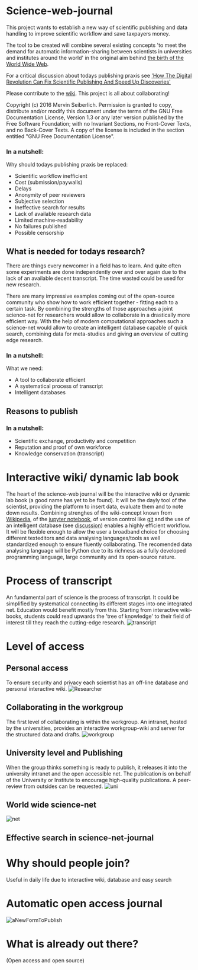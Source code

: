 ﻿# Science-web-journal
This project wants to establish a new way of scientific publishing and data handling to improve scientific workflow and save taxpayers money.

The tool to be created will combine several existing concepts 'to meet the demand for automatic information-sharing between scientists in universities and institutes around the world' in the original aim behind [the birth of the World Wide Web](http://home.cern/topics/birth-web).

For a critical discussion about todays publishing praxis see ['How The Digital Revolution Can Fix Scientific Publishing And Speed Up Discoveries'](https://techcrunch.com/2014/08/30/can-the-digital-revolution-fix-scientific-publishing-and-speed-up-discoveries/?ncid=rss)

Please contribute to the [wiki](https://github.com/LibrEars/Science-web-journal/wiki). This project is all about collaborating! 

Copyright (c)  2016  Mervin Seiberlich.
Permission is granted to copy, distribute and/or modify this document under the terms of the GNU Free Documentation License, Version 1.3 or any later version published by the Free Software Foundation; with no Invariant Sections, no Front-Cover Texts, and no Back-Cover Texts. A copy of the license is included in the section entitled "GNU Free Documentation License".

### In a nutshell:
Why should todays publishing praxis be replaced:
 * Scientific workflow inefficient
 * Cost (submission/paywalls)
 * Delays
 * Anonymity of peer reviewers
 * Subjective selection
 * Ineffective search for results
 * Lack of available research data
 * Limited machine-readability
 * No failures published
 * Possible censorship

## What is needed for todays research?
There are things every newcomer in a field has to learn. And quite often some experiments are done independently over and over again due to the lack of an available decent transcript. The time wasted could be used for new research.

There are many impressive examples coming out of the open-source community who show how to work efficient together - fitting each to a certain task. By combining the strengths of those approaches a joint science-net for researchers would allow to collaborate in a drastically more efficient way. With the help of modern computational approaches such a science-net would allow to create an intelligent database capable of quick search, combining data for meta-studies and giving an overview of cutting edge research.

### In a nutshell:
What we need:
 * A tool to collaborate efficient
 * A systematical process of transcript
 * Intelligent databases

## Reasons to publish
### In a nutshell:
 * Scientific exchange, productivity and competition
 * Reputation and proof of own workforce
 * Knowledge conservation (transcript)

# Interactive wiki/ dynamic lab book
The heart of the science-web journal will be the interactive wiki or dynamic lab book (a good name has yet to be found). It will be the dayly tool of the scientist, providing the platform to insert data, evaluate them and to note down results. Combining strenghes of the wiki-concept known from [Wikipedia](https://www.wikipedia.org/), of the [jupyter notebook](https://jupyter.org/), of version control like [git](https://git-scm.com/) and the use of an intelligent database (see [discussion](https://github.com/LibrEars/Science-web-journal/wiki#automatic-information-sharing-dataset-and-machine-readability)) enables a highly efficient workflow. It will be flexible enough to allow the user a broadband choice for choosing different texteditors and data analysing languages/tools as well standardized enough to ensure fluently collaborating. The recomended data analysing language will be Python due to its richness as a fully developed programming language, large community and its open-source nature.

# Process of transcript
An fundamental part of science is the process of transcript. It could be simplified by systematical connecting its different stages into one integrated net. Education would benefit mostly from this. Starting from interactive wiki-books, students could read upwards the 'tree of knowledge' to their field of interest till they reach the cutting-edge research.
![transcript](/Artwork/transcript.png)

# Level of access
## Personal access
To ensure security and privacy each scientist has an off-line database and personal interactive wiki.
![Researcher](/Artwork/researcher.png)

## Collaborating in the workgroup
The first level of collaborating is within the workgroup. An intranet, hosted by the universities, provides an interactive workgroup-wiki and server for the structured data and drafts.
![workgroup](/Artwork/workgroup.png)

## University level and Publishing
When the group thinks something is ready to publish, it releases it into the university intranet and the open accessible net. The publication is on behalf of the University or Institute to encourage high-quality publications. A peer-review from outsides can be requested.
![uni](/Artwork/uni.png)

## World wide science-net
![net](/Artwork/net.png)

## Effective search in science-net-journal

# Why should people join?
Useful in daily life due to interactive wiki, database and easy search

# Automatic open access journal
![aNewFormToPublish](/Artwork/aNewFormToPublish.png)

# What is already out there?
(Open access and open source)
